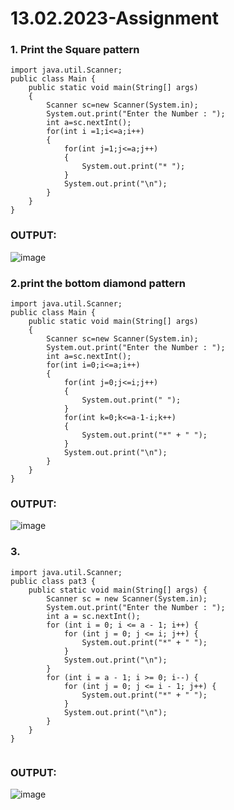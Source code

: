 # 13.02.2023-Assignment
### 1. Print the Square pattern
```
import java.util.Scanner;
public class Main {
    public static void main(String[] args)
    {
        Scanner sc=new Scanner(System.in);
        System.out.print("Enter the Number : ");
        int a=sc.nextInt();
        for(int i =1;i<=a;i++)
        {
            for(int j=1;j<=a;j++)
            {
                System.out.print("* ");
            }
            System.out.print("\n");
        }
    }
}
```
### OUTPUT:
![image](https://user-images.githubusercontent.com/94228215/224887404-5d7b539a-cb31-414a-a85a-92628c045489.png)

### 2.print the bottom diamond pattern
```
import java.util.Scanner;
public class Main {
    public static void main(String[] args)
    {
        Scanner sc=new Scanner(System.in);
        System.out.print("Enter the Number : ");
        int a=sc.nextInt();
        for(int i=0;i<=a;i++)
        {
            for(int j=0;j<=i;j++)
            {
                System.out.print(" ");
            }
            for(int k=0;k<=a-1-i;k++)
            {
                System.out.print("*" + " ");
            }
            System.out.print("\n");
        }
    }
}
```
### OUTPUT:
![image](https://user-images.githubusercontent.com/94228215/224887722-25f1ee7e-3ff8-49a9-9103-e804547bc7db.png)

### 3.
```
import java.util.Scanner;
public class pat3 {
    public static void main(String[] args) {
        Scanner sc = new Scanner(System.in);
        System.out.print("Enter the Number : ");
        int a = sc.nextInt();
        for (int i = 0; i <= a - 1; i++) {
            for (int j = 0; j <= i; j++) {
                System.out.print("*" + " ");
            }
            System.out.print("\n");
        }
        for (int i = a - 1; i >= 0; i--) {
            for (int j = 0; j <= i - 1; j++) {
                System.out.print("*" + " ");
            }
            System.out.print("\n");
        }
    }
}


```
### OUTPUT:
![image](https://user-images.githubusercontent.com/94228215/224888122-f5cd6439-1755-4bbf-a151-6b5d4c26897d.png)



